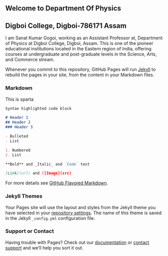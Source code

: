 ## Welcome to Department Of Physics
## Digboi College, Digboi-786171 Assam

I am Sanat Kumar Gogoi, working as an Assistant Professor at, Department of Physics at Digboi College, Digboi, Assam. This is one of the pioneer educational institutions located in the Eastern region of India, offering courses at undergraduate and post-graduate levels in the Science, Arts, and Commerce stream. 

Whenever you commit to this repository, GitHub Pages will run [Jekyll](https://jekyllrb.com/) to rebuild the pages in your site, from the content in your Markdown files.

### Markdown

This is sparta

```markdown
Syntax highlighted code block

# Header 1
## Header 2
### Header 3

- Bulleted
- List

1. Numbered
2. List

**Bold** and _Italic_ and `Code` text

[Link](url) and ![Image](src)
```

For more details see [GitHub Flavored Markdown](https://guides.github.com/features/mastering-markdown/).

### Jekyll Themes

Your Pages site will use the layout and styles from the Jekyll theme you have selected in your [repository settings](https://github.com/sanatgogoi/digboi_college_physics_sanat_profile/settings/pages). The name of this theme is saved in the Jekyll `_config.yml` configuration file.

### Support or Contact

Having trouble with Pages? Check out our [documentation](https://docs.github.com/categories/github-pages-basics/) or [contact support](https://support.github.com/contact) and we’ll help you sort it out.
